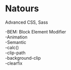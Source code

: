 # Natours
Advanced CSS, Sass

-BEM: Block Element Modifier<br>
-Animation<br>
-Semantic<br>
-calc()<br>
-clip-path<br>
-background-clip<br>
-clearfix<br>

